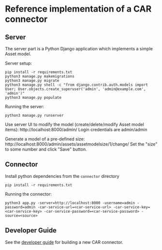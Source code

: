 # Reference implementation of a CAR connector

## Server

The server part is a Python Django application which implements a simple Asset model.

Server setup:

```
pip install -r requirements.txt
python3 manage.py makemigrations
python3 manage.py migrate
python3 manage.py shell -c "from django.contrib.auth.models import User; User.objects.create_superuser('admin', 'admin@example.com', 'admin')"
python3 manage.py populate
```


Running the server:

```
python3 manage.py runserver
```

Use server UI to modify the model (create/delete/modify Asset model items): http://localhost:8000/admin/
Login credentials are admin/admin

Generate a model of a pre-defined size: http://localhost:8000/admin/assets/assetmodelsize/1/change/
Set the "size" to some number and click "Save" button.


## Connector

Install python dependencies from the `connector` directory
```	
pip install -r requirements.txt
```	

Running the connector:
```
python3 app.py -server=http://localhost:8000 -username=admin -password=admin -car-service-url=<car-service-url> -car-service-key=<car-service-key> -car-service-password=<car-service-password> -source=<source>

```

## Developer Guide

See the [developer guide](guide-build-connectors.md) for building a new CAR connector.
